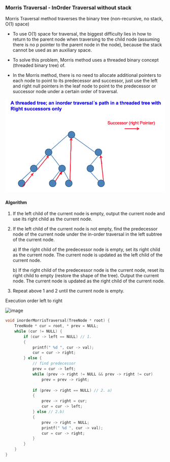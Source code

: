 ### Morris Traversal - InOrder Traversal without stack

Morris Traversal method traverses the binary tree (non-recursive, no stack, O(1) space)

* To use O(1) space for traversal, the biggest difficulty lies in how to return to the parent node when traversing to the child node (assuming there is no p pointer to the parent node in the node), because the stack cannot be used as an auxiliary space.

* To solve this problem, Morris method uses a threaded binary concept (threaded binary tree) of.
* In the Morris method, there is no need to allocate additional pointers to each node to point to its predecessor and successor, just use the left and right null pointers in the leaf node to point to the predecessor or successor node under a certain order of traversal.

![](images/morris_traversal.png)


#### Algorithm

1. If the left child of the current node is empty, output the current node and use its right child as the current node.

2. If the left child of the current node is not empty, find the predecessor node of the current node under the in-order traversal in the left subtree of the current node.

   a) If the right child of the predecessor node is empty, set its right child as the current node. The current node is updated as the left child of the current node.

   b) If the right child of the predecessor node is the current node, reset its right child to empty (restore the shape of the tree). Output the current node. The current node is updated as the right child of the current node.

3. Repeat above 1 and 2 until the current node is empty.



Execution order left to right

![image](https://user-images.githubusercontent.com/19663316/147833861-9c3af599-c162-44cb-b752-5918b6142f4b.png)


```cpp
void inorderMorrisTraversal(TreeNode * root) {
    TreeNode * cur = root, * prev = NULL;
    while (cur != NULL) {
        if (cur -> left == NULL) // 1.
        {
            printf(" %d ", cur -> val);
            cur = cur -> right;
        } else {
            // find predecessor
            prev = cur -> left;
            while (prev -> right != NULL && prev -> right != cur)
                prev = prev -> right;

            if (prev -> right == NULL) // 2. a)
            {
                prev -> right = cur;
                cur = cur -> left;
            } else // 2.b)
            {
                prev -> right = NULL;
                printf(" %d ", cur -> val);
                cur = cur -> right;
            }
        }
    }
}
```
